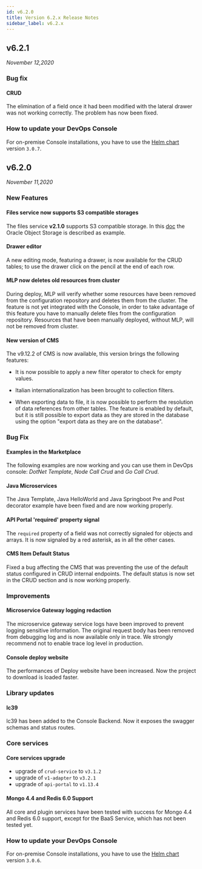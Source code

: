 ```yaml
---
id: v6.2.0
title: Version 6.2.x Release Notes
sidebar_label: v6.2.x
---
```


## v6.2.1

_November 12,2020_  

### Bug fix 

#### CRUD  

The elimination of a field once it had been modified with the lateral drawer was not working correctly. The problem has now been fixed.

### How to update your DevOps Console

For on-premise Console installations, you have to use the [Helm chart](https://git.tools.mia-platform.eu/platform/devops/console-helm-chart) version `3.0.7`. 

## v6.2.0

_November 11,2020_  

### New Features

#### Files service now supports S3 compatible storages 

The files service **v2.1.0** supports S3 compatible storage. In this [doc](../runtime_suite/files-service/configuration.md) the Oracle Object Storage is described as example.

#### Drawer editor

A new editing mode, featuring a drawer, is now available for the CRUD tables; to use the drawer click on the pencil at the end of each row.

#### MLP now deletes old resources from cluster

During deploy, MLP will verify whether some resources have been removed from the configuration repository and deletes them from the cluster.
The feature is not yet integrated with the Console, in order to take advantage of this feature you have to manually delete files from the configuration repository.
Resources that have been manually deployed, without MLP, will not be removed from cluster.

#### New version of CMS
The v9.12.2 of CMS is now available, this version brings the following features:

- It is now possible to apply a new filter operator to check for empty values.

- Italian internationalization has been brought to collection filters. 

- When exporting data to file, it is now possible to perform the resolution of data references from other tables. The feature is enabled by default, but it is still possible to export data as they are stored in the database using the option "export data as they are on the database".

### Bug Fix  

#### Examples in the Marketplace

The following examples are now working and you can use them in DevOps console: *DotNet Template*, *Node Call Crud* and *Go Call Crud*.

#### Java Microservices

The Java Template, Java HelloWorld and Java Springboot Pre and Post decorator example have been fixed and are now working properly.

#### API Portal 'required' property signal

The `required` property of a field was not correctly signaled for objects and arrays. It is now signaled by a red asterisk, as in all the other cases.

#### CMS Item Default Status

Fixed a bug affecting the CMS that was preventing the use of the default status configured in CRUD internal endpoints. The default status is now set in the CRUD section and is now working properly.

### Improvements

#### Microservice Gateway logging redaction

The microservice gateway service logs have been improved to prevent logging sensitive information. The original request body has been 
removed from debugging log and is now available only in trace. We strongly recommend not to enable trace log level in production.

#### Console deploy website

The performances of Deploy website have been increased. Now the project to download is loaded faster.

### Library updates  

#### lc39

lc39 has been added to the Console Backend. Now it exposes the swagger schemas and status routes.   

### Core services

#### Core services upgrade

* upgrade of `crud-service` to `v3.1.2`
* upgrade of `v1-adapter` to `v3.2.1`
* upgrade of `api-portal` to `v1.13.4`

#### Mongo 4.4 and Redis 6.0 Support

All core and plugin services have been tested with success for Mongo 4.4 and Redis 6.0 support, except for the BaaS Service, which has not been tested yet.

### How to update your DevOps Console

For on-premise Console installations, you have to use the [Helm chart](https://git.tools.mia-platform.eu/platform/devops/console-helm-chart) version `3.0.6`.

